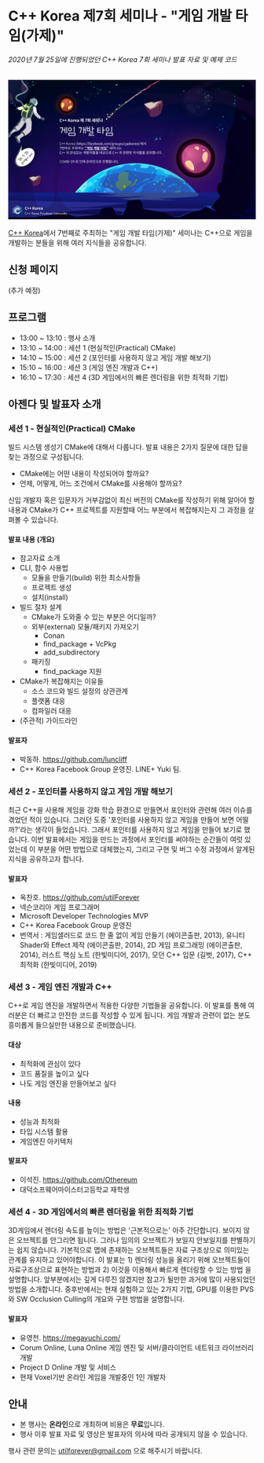 # C++ Korea 제7회 세미나 - "게임 개발 타임(가제)"

###### 2020년 7월 25일에 진행되었던 C++ Korea 7회 세미나 발표 자료 및 예제 코드

<img src="./Logo.png">

[C++ Korea](https://www.facebook.com/groups/cppkorea/)에서 7번째로 주최하는 "게임 개발 타임(가제)" 세미나는 C++으로 게임을 개발하는 분들을 위해 여러 지식들을 공유합니다.

## 신청 페이지

(추가 예정)

## 프로그램

- 13:00 ~ 13:10 : 행사 소개
- 13:10 ~ 14:00 : 세션 1 (현실적인(Practical) CMake)
- 14:10 ~ 15:00 : 세션 2 (포인터를 사용하지 않고 게임 개발 해보기)
- 15:10 ~ 16:00 : 세션 3 (게임 엔진 개발과 C++)
- 16:10 ~ 17:30 : 세션 4 (3D 게임에서의 빠른 렌더링을 위한 최적화 기법)

## 아젠다 및 발표자 소개

### 세션 1 - 현실적인(Practical) CMake

빌드 시스템 생성기 CMake에 대해서 다룹니다. 발표 내용은 2가지 질문에 대한 답을 찾는 과정으로 구성됩니다.

- CMake에는 어떤 내용이 작성되어야 할까요?
- 언제, 어떻게, 어느 조건에서 CMake를 사용해야 할까요?

신입 개발자 혹은 입문자가 거부감없이 최신 버전의 CMake를 작성하기 위해 알아야 할 내용과 CMake가 C++ 프로젝트를 지원할때 어느 부분에서 복잡해지는지 그 과정을 살펴볼 수 있습니다.

#### 발표 내용 (개요)

- 참고자료 소개
- CLI, 함수 사용법
  - 모듈을 만들기(build) 위한 최소사항들
  - 프로젝트 생성
  - 설치(install)
- 빌드 절차 설계
  - CMake가 도와줄 수 있는 부분은 어디일까?
  - 외부(external) 모듈/패키지 가져오기
    - Conan
    - find_package + VcPkg
    - add_subdirectory
  - 패키징
    - find_package 지원
- CMake가 복잡해지는 이유들
  - 소스 코드와 빌드 설정의 상관관계
  - 플랫폼 대응
  - 컴파일러 대응
- (주관적) 가이드라인

#### 발표자

- 박동하. https://github.com/luncliff
- C++ Korea Facebook Group 운영진. LINE+ Yuki 팀.

### 세션 2 - 포인터를 사용하지 않고 게임 개발 해보기

최근 C++을 사용해 게임을 강화 학습 환경으로 만들면서 포인터와 관련해 여러 이슈를 겪었던 적이 있습니다. 그러던 도중 '포인터를 사용하지 않고 게임을 만들어 보면 어떨까?'라는 생각이 들었습니다. 그래서 포인터를 사용하지 않고 게임을 만들어 보기로 했습니다. 이번 발표에서는 게임을 만드는 과정에서 포인터를 써야하는 순간들이 여럿 있었는데 이 부분을 어떤 방법으로 대체했는지, 그리고 구현 및 버그 수정 과정에서 알게된 지식을 공유하고자 합니다.

#### 발표자

- 옥찬호. https://github.com/utilForever
- 넥슨코리아 게임 프로그래머
- Microsoft Developer Technologies MVP
- C++ Korea Facebook Group 운영진
- 번역서 : 게임샐러드로 코드 한 줄 없이 게임 만들기 (에이콘출판, 2013), 유니티 Shader와 Effect 제작 (에이콘출판, 2014), 2D 게임 프로그래밍 (에이콘출판, 2014), 러스트 핵심 노트 (한빛미디어, 2017), 모던 C++ 입문 (길벗, 2017), C++ 최적화 (한빛미디어, 2019)

### 세션 3 - 게임 엔진 개발과 C++

C++로 게임 엔진을 개발하면서 적용한 다양한 기법들을 공유합니다.
이 발표를 통해 여러분은 더 빠르고 안전한 코드를 작성할 수 있게 됩니다.
게임 개발과 관련이 없는 분도 흥미롭게 들으실만한 내용으로 준비했습니다.

#### 대상

- 최적화에 관심이 있다
- 코드 품질을 높이고 싶다
- 나도 게임 엔진을 만들어보고 싶다

#### 내용

- 성능과 최적화
- 타입 시스템 활용
- 게임엔진 아키텍처

#### 발표자

- 이석진. https://github.com/Othereum
- 대덕소프웨어마이스터고등학교 재학생

### 세션 4 - 3D 게임에서의 빠른 렌더링을 위한 최적화 기법

3D게임에서 렌더링 속도를 높이는 방법은 '근본적으로는' 아주 간단합니다. 보이지 않은 오브젝트를 안그리면 됩니다. 그러나 임의의 오브젝트가 보일지 안보일지를 판별하기는 쉽지 않습니다. 기본적으로 맵에 존재하는 오브젝트들은 자료 구조상으로 의미있는 관계를 유지하고 있어야합니다. 이 발표는 1) 렌더링 성능을 올리기 위해 오브젝트들이 자료구조상으로 표현하는 방법과 2) 이것을 이용해서 빠르게 렌더링할 수 있는 방법 을 설명합니다. 앞부분에서는 깊게 다루진 않겠지만 참고가 될만한 과거에 많이 사용되었던 방법을 소개합니다. 중후반에서는 현재 실험하고 있는 2가지 기법, GPU를 이용한 PVS와 SW Occlusion Culling의 개요와 구현 방법을 설명합니다.

#### 발표자

- 유영천. https://megayuchi.com/
- Corum Online, Luna Online 게임 엔진 및 서버/클라이언트 네트워크 라이브러리 개발
- Project D Online 개발 및 서비스
- 현재 Voxel기반 온라인 게임을 개발중인 1인 개발자

## 안내

- 본 행사는 **온라인**으로 개최하며 비용은 **무료**입니다.
- 행사 이후 발표 자료 및 영상은 발표자의 의사에 따라 공개되지 않을 수 있습니다.

행사 관련 문의는 utilforever@gmail.com 으로 해주시기 바랍니다.
